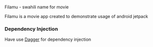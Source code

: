 Filamu - swahili name for movie

Filamu is a movie app created to demonstrate usage of android jetpack

<h3>Dependency Injection</h3>
Have use <a class="font-weight-bold" href="https://google.github.io/dagger/">Dagger</a> for dependency injection
